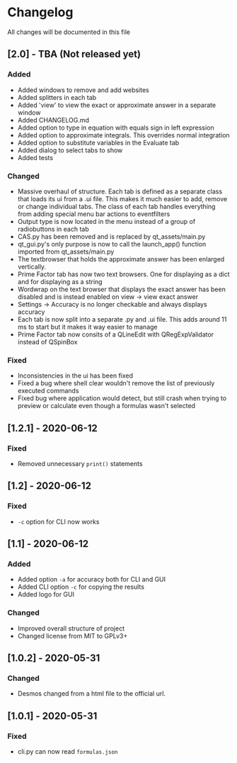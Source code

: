 # Changelog

All changes will be documented in this file

## [2.0] - TBA (Not released yet)

### Added

- Added windows to remove and add websites
- Added splitters in each tab
- Added 'view' to view the exact  or approximate answer in a separate window
- Added CHANGELOG.md
- Added option to type in equation with equals sign in left expression
- Added option to approximate integrals. This overrides normal integration
- Added option to substitute variables in the Evaluate tab
- Added dialog to select tabs to show
- Added tests

### Changed

- Massive overhaul of structure. Each tab is defined as a separate class that loads its ui from a .ui file. This makes it much easier to add, remove or change individual tabs. The class of each tab handles everything from adding special menu bar actions to eventfilters
- Output type is now located in the menu instead of a group of radiobuttons in each tab
- CAS.py has been removed and is replaced by qt_assets/main.py
- qt_gui.py's only purpose is now to call the launch_app() function imported from qt_assets/main.py
- The textbrowser that holds the approximate answer has been enlarged vertically.
- Prime Factor tab has now two text browsers. One for displaying as a dict and for displaying as a string
- Wordwrap on the text browser that displays the exact answer has been disabled and is instead enabled on view -> view exact answer
- Settings -> Accuracy is no longer checkable and always displays accuracy
- Each tab is now split into a separate .py and .ui file. This adds around 11 ms to start but it makes it way easier to manage
- Prime Factor tab now consits of a QLineEdit with QRegExpValidator instead of QSpinBox


### Fixed

- Inconsistencies in the ui has been fixed
- Fixed a bug where shell clear wouldn't remove the list of previously executed commands
- Fixed bug where application would detect, but still crash when trying to preview or calculate even though a formulas wasn't selected

## [1.2.1] - 2020-06-12

### Fixed

- Removed unnecessary `print()` statements

## [1.2] - 2020-06-12

### Fixed

- `-c` option for CLI now works

## [1.1] - 2020-06-12

### Added

- Added option `-a` for accuracy both for CLI and GUI
- Added CLI option `-c` for copying the results
- Added logo for GUI

### Changed

- Improved overall structure of project
- Changed license from MIT to GPLv3+

## [1.0.2] - 2020-05-31

### Changed

- Desmos changed from a html file to the official url.

## [1.0.1] - 2020-05-31

### Fixed

- cli.py can now read `formulas.json`